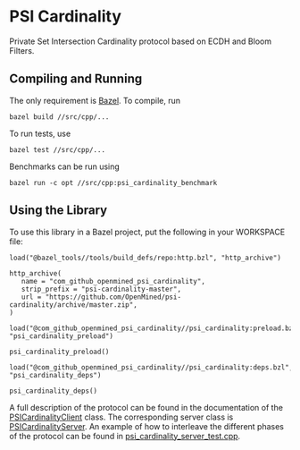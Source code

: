 # PSI Cardinality
Private Set Intersection Cardinality protocol based on ECDH and Bloom Filters.

## Compiling and Running
The only requirement is [Bazel](https://bazel.build). To compile, run
```
bazel build //src/cpp/...
```
To run tests, use
```
bazel test //src/cpp/...
```
Benchmarks can be run using
```
bazel run -c opt //src/cpp:psi_cardinality_benchmark
```

## Using the Library
To use this library in a Bazel project, put the following in your WORKSPACE file:
```
load("@bazel_tools//tools/build_defs/repo:http.bzl", "http_archive")

http_archive(
   name = "com_github_openmined_psi_cardinality",
   strip_prefix = "psi-cardinality-master",
   url = "https://github.com/OpenMined/psi-cardinality/archive/master.zip",
)

load("@com_github_openmined_psi_cardinality//psi_cardinality:preload.bzl", "psi_cardinality_preload")

psi_cardinality_preload()

load("@com_github_openmined_psi_cardinality//psi_cardinality:deps.bzl", "psi_cardinality_deps")

psi_cardinality_deps()
```
A full description of the protocol can be found in the documentation of the [PSICardinalityClient](psi_cardinality/psi_cardinality_client.h) class.
The corresponding server class is [PSICardinalityServer](psi_cardinality/psi_cardinality_server.h).
An example of how to interleave the different phases of the protocol can be found in [psi_cardinality_server_test.cpp](psi_cardinality/psi_cardinality_server_test.cpp).
